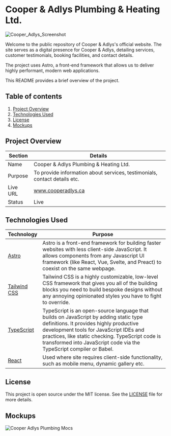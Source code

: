 # Cooper & Adlys Plumbing & Heating Ltd.
![Cooper_Adlys_Screenshot](https://github.com/bolg55/plumbing-site/assets/43022248/bb10adea-c907-48b8-b794-b3bc6f9cef6c)

Welcome to the public repository of Cooper & Adlys's official website. The site serves as a digital presence for Cooper & Adlys, detailing services, customer testimonials, booking facilities, and contact details.

The project uses Astro, a front-end framework that allows us to deliver highly performant, modern web applications.

This README provides a brief overview of the project.

## Table of contents

1. [Project Overview](#project-overview)
2. [Technologies Used](#technologies-used)
3. [License](#license)
4. [Mockups](#mockups)

## Project Overview
|Section|Details|
|---|---|
|Name| Cooper & Adlys Plumbing & Heating Ltd.|
|Purpose| To provide information about services, testimonials, contact details etc.|
|Live URL| www.cooperadlys.ca|
|Status|Live|

## Technologies Used
|Technology|Purpose|
|---|---|
|[Astro](https://astro.build)|Astro is a front-end framework for building faster websites with less client-side JavaScript. It allows components from any Javascript UI framework (like React, Vue, Svelte, and Preact) to coexist on the same webpage.|
|[Tailwind CSS](https://tailwindcss.com)| Tailwind CSS is a highly customizable, low-level CSS framework that gives you all of the building blocks you need to build bespoke designs without any annoying opinionated styles you have to fight to override. |
|[TypeScript](https://www.typescriptlang.org/) | TypeScript is an open-source language that builds on JavaScript by adding static type definitions. It provides highly productive development tools for JavaScript IDEs and practices, like static checking. TypeScript code is transformed into JavaScript code via the TypeScript compiler or Babel.|
|[React](https://react.dev/)| Used where site requires client-side functionality, such as mobile menu, dynamic gallery etc.|

## License
This project is open source under the MIT license. See the [LICENSE](LICENSE) file for more details.

## Mockups
![Cooper   Adlys Plumbing Mocs](https://github.com/bolg55/plumbing-site/assets/43022248/0006f46c-63b2-4f80-a333-527016326140)
